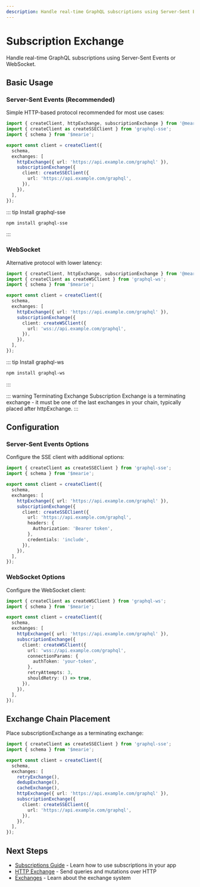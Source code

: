 ```yaml
---
description: Handle real-time GraphQL subscriptions using Server-Sent Events or WebSocket. Learn how to configure subscription clients and integrate with your GraphQL operations.
---
```


# Subscription Exchange

Handle real-time GraphQL subscriptions using Server-Sent Events or WebSocket.

## Basic Usage

### Server-Sent Events (Recommended)

Simple HTTP-based protocol recommended for most use cases:

```typescript
import { createClient, httpExchange, subscriptionExchange } from '@mearie/react'; // or @mearie/vue, @mearie/svelte, @mearie/solid
import { createClient as createSSEClient } from 'graphql-sse';
import { schema } from '$mearie';

export const client = createClient({
  schema,
  exchanges: [
    httpExchange({ url: 'https://api.example.com/graphql' }),
    subscriptionExchange({
      client: createSSEClient({
        url: 'https://api.example.com/graphql',
      }),
    }),
  ],
});
```

::: tip Install graphql-sse

```sh
npm install graphql-sse
```

:::

### WebSocket

Alternative protocol with lower latency:

```typescript
import { createClient, httpExchange, subscriptionExchange } from '@mearie/react'; // or @mearie/vue, @mearie/svelte, @mearie/solid
import { createClient as createWSClient } from 'graphql-ws';
import { schema } from '$mearie';

export const client = createClient({
  schema,
  exchanges: [
    httpExchange({ url: 'https://api.example.com/graphql' }),
    subscriptionExchange({
      client: createWSClient({
        url: 'wss://api.example.com/graphql',
      }),
    }),
  ],
});
```

::: tip Install graphql-ws

```sh
npm install graphql-ws
```

:::

::: warning Terminating Exchange
Subscription Exchange is a terminating exchange - it must be one of the last exchanges in your chain, typically placed after httpExchange.
:::

## Configuration

### Server-Sent Events Options

Configure the SSE client with additional options:

```typescript
import { createClient as createSSEClient } from 'graphql-sse';
import { schema } from '$mearie';

export const client = createClient({
  schema,
  exchanges: [
    httpExchange({ url: 'https://api.example.com/graphql' }),
    subscriptionExchange({
      client: createSSEClient({
        url: 'https://api.example.com/graphql',
        headers: {
          Authorization: 'Bearer token',
        },
        credentials: 'include',
      }),
    }),
  ],
});
```

### WebSocket Options

Configure the WebSocket client:

```typescript
import { createClient as createWSClient } from 'graphql-ws';
import { schema } from '$mearie';

export const client = createClient({
  schema,
  exchanges: [
    httpExchange({ url: 'https://api.example.com/graphql' }),
    subscriptionExchange({
      client: createWSClient({
        url: 'wss://api.example.com/graphql',
        connectionParams: {
          authToken: 'your-token',
        },
        retryAttempts: 3,
        shouldRetry: () => true,
      }),
    }),
  ],
});
```

## Exchange Chain Placement

Place subscriptionExchange as a terminating exchange:

```typescript
import { createClient as createSSEClient } from 'graphql-sse';
import { schema } from '$mearie';

export const client = createClient({
  schema,
  exchanges: [
    retryExchange(),
    dedupExchange(),
    cacheExchange(),
    httpExchange({ url: 'https://api.example.com/graphql' }),
    subscriptionExchange({
      client: createSSEClient({
        url: 'https://api.example.com/graphql',
      }),
    }),
  ],
});
```

## Next Steps

- [Subscriptions Guide](/guides/subscriptions) - Learn how to use subscriptions in your app
- [HTTP Exchange](/exchanges/http) - Send queries and mutations over HTTP
- [Exchanges](/guides/exchanges) - Learn about the exchange system
